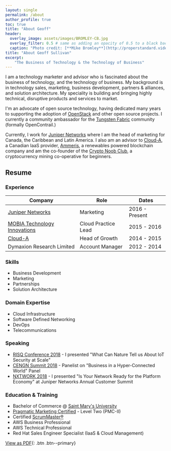 ```yaml
---
layout: single
permalink: /about
author_profile: true
toc: true
title: "About Geoff"
header:
  overlay_image: assets/images/BROMLEY-CB.jpg
  overlay_filter: 0.5 # same as adding an opacity of 0.5 to a black background
  caption: "Photo credit: [**Mike Bromley**](http://properstandard.video)"
title: "About Geoff Sullivan"
excerpt:
    "The Business of Technology & the Technology of Business"
---
```

I am a technology marketer and advisor who is fascinated about the business of
technology, and the technology of business. My background is in technology
sales, marketing, business development, partners & alliances, and solution
architecture. My speciality is building and bringing highly technical,
disruptive products and services to market.

I'm an advocate of open source technology, having dedicated many years to
supporting the adoption of [OpenStack](https://www.openstack.org/) and other
open source projects. I currently a community ambassador for
the [Tungsten Fabric](https://tungsten.io/) community (formally OpenContrail.)

Currently, I work for [Juniper Networks](https://www.juniper.net) where I am the
head of marketing for Canada, the Caribbean and Latin America. I also am an
advisor to [Cloud-A](https://www.clouda.ca), a Canadian IaaS provider,
[Ammeris](https://www.ammeris.com), a renewables powered blockchain company and
am the co-founder of the [Crypto Noob Club](https://cryptonoob.club/), a
cryptocurrency mining co-operative for beginners.

## Resume

### Experience

| Company                      	| Role                	| Dates          	|
|------------------------------	|---------------------	|----------------	|
| [Juniper Networks](https://www.juniper.net/us/en/)             	| Marketing           	| 2016 - Present 	|   
| [MOBIA Technology Innovations](https://mobia.io/) 	| Cloud Practice Lead 	| 2015 - 2016    	|   
| [Cloud-A](https://www.clouda.ca)                      	| Head of Growth      	| 2014 - 2015    	|
| Dymaxion Research Limited     | Account Manager      	| 2012 - 2014    	|

### Skills
- Business Development
- Marketing
- Partnerships
- Solution Architecture

### Domain Expertise
- Cloud Infrastructure
- Software Defined Networking
- DevOps
- Telecommunications

### Speaking
- [RISQ Conference 2018](https://geoffsullivan.net/networking/iot/security/RISQ/) -
I presented "What Can Nature Tell us About IoT Security at Scale" 
- [CENGN Summit 2018](https://geoffsullivan.net/networking/telecommunications/business/CENGN-Summit/) -
Panelist on "Business in a Hyper-Connected World" Panel
- [NXTWORK 2018](https://geoffsullivan.net/cloud/digital%20transformation/business/NXTWORK-2018/) - I presented
"Is Your Network Ready for the Platform Economy" at Juniper Networks Annual
Customer Summit


### Education & Training

- Bachelor of Commerce @ [Saint Mary's University](https://smu.ca/academics/sobey/welcome.html)
- [Pragmatic Marketing Certified](https://www.pragmaticmarketing.com/) - Level Two (PMC-II)
- Certified [ScrumMaster®](https://www.scrumalliance.org/)
- AWS Business Professional
- AWS Technical Professional
- Red Hat Sales Engineer Specialist (IaaS & Cloud Management)

[View as PDF](/assets/images/geoff-sullivan-resume-2018.pdf){: .btn .btn--primary}
